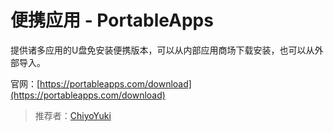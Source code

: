 # 便携应用 - PortableApps

提供诸多应用的U盘免安装便携版本，可以从内部应用商场下载安装，也可以从外部导入。

官网：[https://portableapps.com/download](https://portableapps.com/download)

> 推荐者：[ChiyoYuki](https://github.com/ChiyoYuki)
